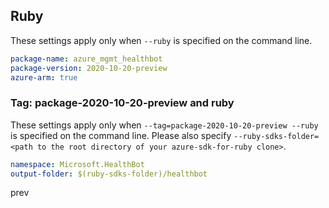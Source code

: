 ## Ruby

These settings apply only when `--ruby` is specified on the command line.

```yaml
package-name: azure_mgmt_healthbot
package-version: 2020-10-20-preview
azure-arm: true
```

### Tag: package-2020-10-20-preview and ruby

These settings apply only when `--tag=package-2020-10-20-preview --ruby` is specified on the command line.
Please also specify `--ruby-sdks-folder=<path to the root directory of your azure-sdk-for-ruby clone>`.

```yaml $(tag) == 'package-2020-10-20-preview' && $(ruby)
namespace: Microsoft.HealthBot
output-folder: $(ruby-sdks-folder)/healthbot
```
prev